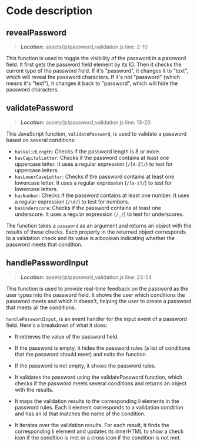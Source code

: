 # Code description

## revealPassword

> **_Location:_** assets/js/password_validation.js line: 2-10

This function is used to toggle the visibility of the password in a password field. It first gets the password field element by its ID. Then it checks the current type of the password field. If it's "password", it changes it to "text", which will reveal the password characters. If it's not "password" (which means it's "text"), it changes it back to "password", which will hide the password characters.

## validatePassword

> **_Location:_** assets/js/password_validation.js line: 13-20

This JavaScript function, `validatePassword`, is used to validate a password based on several conditions:

- `hasValidLength`: Checks if the password length is 8 or more.
- `hasCapitalLetter`: Checks if the password contains at least one uppercase letter. It uses a regular expression (`/[A-Z]/`) to test for uppercase letters.
- `hasLowerCaseLetter`: Checks if the password contains at least one lowercase letter. It uses a regular expression (`/[a-z]/`) to test for lowercase letters.
- `hasNumber`: Checks if the password contains at least one number. It uses a regular expression (`/\d/`) to test for numbers.
- `hasUnderscore`: Checks if the password contains at least one underscore. It uses a regular expression (`/_/`) to test for underscores.

The function takes a `password` as an argument and returns an object with the results of these checks. Each property in the returned object corresponds to a validation check and its value is a boolean indicating whether the password meets that condition.

## handlePasswordInput

> **_Location:_** assets/js/password_validation.js line: 23-54

This function is used to provide real-time feedback on the password as the user types into the password field. It shows the user which conditions the password meets and which it doesn't, helping the user to create a password that meets all the conditions.

`handlePasswordInput`, is an event handler for the input event of a password field. Here's a breakdown of what it does:

- It retrieves the value of the password field.

- If the password is empty, it hides the password rules (a list of conditions that the password should meet) and exits the function.

- If the password is not empty, it shows the password rules.

- It validates the password using the validatePassword function, which checks if the password meets several conditions and returns an object with the results.

- It maps the validation results to the corresponding li elements in the password rules. Each li element corresponds to a validation condition and has an id that matches the name of the condition.

- It iterates over the validation results. For each result, it finds the corresponding li element and updates its innerHTML to show a check icon if the condition is met or a cross icon if the condition is not met.
